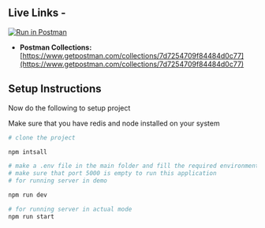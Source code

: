 
## Live Links -
[![Run in Postman](https://run.pstmn.io/button.svg)](https://app.getpostman.com/run-collection/15798447-2f7593a2-52a8-44ed-a027-bda6521435f5?action=collection%2Ffork&collection-url=entityId%3D15798447-2f7593a2-52a8-44ed-a027-bda6521435f5%26entityType%3Dcollection%26workspaceId%3D2e4fcb4f-7df9-4eed-9c86-98718593d8c2#?env%5BRestaurant%5D=W3sia2V5IjoidXJsIiwidmFsdWUiOiJodHRwczovL3Jlc3RhdXJhbnQtc3RyaWtlLmhlcm9rdWFwcC5jb20iLCJlbmFibGVkIjp0cnVlfSx7ImtleSI6InRva2VuIiwidmFsdWUiOiIiLCJlbmFibGVkIjp0cnVlfSx7ImtleSI6InZhcmlhYmxlX2tleSIsInZhbHVlIjoiIiwiZW5hYmxlZCI6dHJ1ZX1d)

- **Postman Collections:** [https://www.getpostman.com/collections/7d7254709f84484d0c77](https://www.getpostman.com/collections/7d7254709f84484d0c77)

## Setup Instructions

Now do the following to setup project

Make sure that you have redis and node installed on your system 

```bash
# clone the project

npm intsall

# make a .env file in the main folder and fill the required environments variables
# make sure that port 5000 is empty to run this application
# for running server in demo

npm run dev

# for running server in actual mode
npm run start
```
